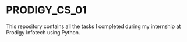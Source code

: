 # PRODIGY_CS_01
This repository contains all the tasks I completed during my internship at Prodigy Infotech using Python.
